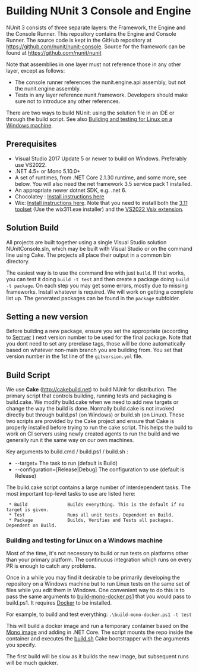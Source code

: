 # Building NUnit 3 Console and Engine

NUnit 3 consists of three separate layers: the Framework, the Engine and the Console Runner. This
repository contains the Engine and Console Runner. The source code is kept in the GitHub repository
at https://github.com/nunit/nunit-console. Source for the framework can be found
at https://github.com/nunit/nunit

Note that assemblies in one layer must not reference those in any other layer, except as follows:
 * The console runner references the nunit.engine.api assembly, but not the nunit.engine assembly.
 * Tests in any layer reference nunit.framework.
Developers should make sure not to introduce any other references.

There are two ways to build NUnit: using the solution file in an IDE or through the build script.
See also [Building and testing for Linux on a Windows machine](#building-and-testing-for-linux-on-a-windows-machine).

## Prerequisites

- Visual Studio 2017 Update 5 or newer to build on Windows. Preferably use VS2022.
- .NET 4.5+ or Mono 5.10.0+
- A set of runtimes, from .NET Core 2.1.30 runtime, and some more, see below. You will also need the net framework 3.5 service pack 1 installed.
- An appropriate newer dotnet SDK, e.g. .net 6. 
- Chocolatey  : [Install instructions here](https://docs.chocolatey.org/en-us/choco/setup)
- Wix: [Install instructions here](https://wixtoolset.org/docs/wix3/). Note that you need to install both the [3.11 toolset](https://github.com/wixtoolset/wix3/releases/tag/wix3112rtm) (Use the wix311.exe installer)  and the [VS2022 Vsix extension](https://marketplace.visualstudio.com/items?itemName=WixToolset.WixToolsetVisualStudio2022Extension).

## Solution Build

All projects are built together using a single Visual Studio solution NUnitConsole.sln, which may be
built with Visual Studio or on the command line using Cake. The projects all place their output in
a common bin directory.

The easiest way is to use the command line with just `build`.  If that works, you can test it doing `build -t test` and then create a package doing `build -t package`.
On each step you may get some errors, mostly due to missing frameworks. Install whatever is required. We will work on getting a complete list up.
The generated packages can be found in the `package` subfolder.

## Setting a new version

Before building a new package, ensure you set the appropriate (according to [Semver](https://semver.org) ) next version number to be used for the final package. Note that you dont need to set any prerelase tags, those will be done automatically based on whatever non-main branch you are building from.
You set that version number in the 1st line of the `gitversion.yml` file.

## Build Script

We use **Cake** (http://cakebuild.net) to build NUnit for distribution. The primary script that controls
building, running tests and packaging is build.cake. We modify build.cake when we need to add new
targets or change the way the build is done. Normally build.cake is not invoked directly but through
build.ps1 (on Windows) or build.sh (on Linux). These two scripts are provided by the Cake project
and ensure that Cake is properly installed before trying to run the cake script. This helps the
build to work on CI servers using newly created agents to run the build and we generally run it
the same way on our own machines.

Key arguments to build.cmd / build.ps1 / build.sh :
 * --target=<task>                 The task to run (default is Build)
 * --configuration=[Release|Debug] The configuration to use (default is Release)
 
The build.cake script contains a large number of interdependent tasks. The most
important top-level tasks to use are listed here:

```
 * Build               Builds everything. This is the default if no target is given.
 * Test                Runs all unit tests. Dependent on Build.
 * Package             Builds, Verifies and Tests all packages. Dependent on Build.
```

### Building and testing for Linux on a Windows machine

Most of the time, it's not necessary to build or run tests on platforms other than your primary
platform. The continuous integration which runs on every PR is enough to catch any problems.

Once in a while you may find it desirable to be primarily developing the repository on a Windows
machine but to run Linux tests on the same set of files while you edit them in Windows.
One convenient way to do this is to pass the same arguments to
[build-mono-docker.ps1](.\build-mono-docker.ps1) that you would pass to build.ps1. It requires
[Docker](https://docs.docker.com/docker-for-windows/install/) to be installed.

For example, to build and test everything: `.\build-mono-docker.ps1 -t test`

This will build a docker image and run a temporary container
based on the [Mono image](https://hub.docker.com/r/library/mono/) and adding in
.NET Core. The script mounts the repo inside the container and executes the
[build.sh](build.sh) Cake bootstrapper with the arguments you specify.

The first build will be slow as it builds the new image, but subsequent runs will
be much quicker.
